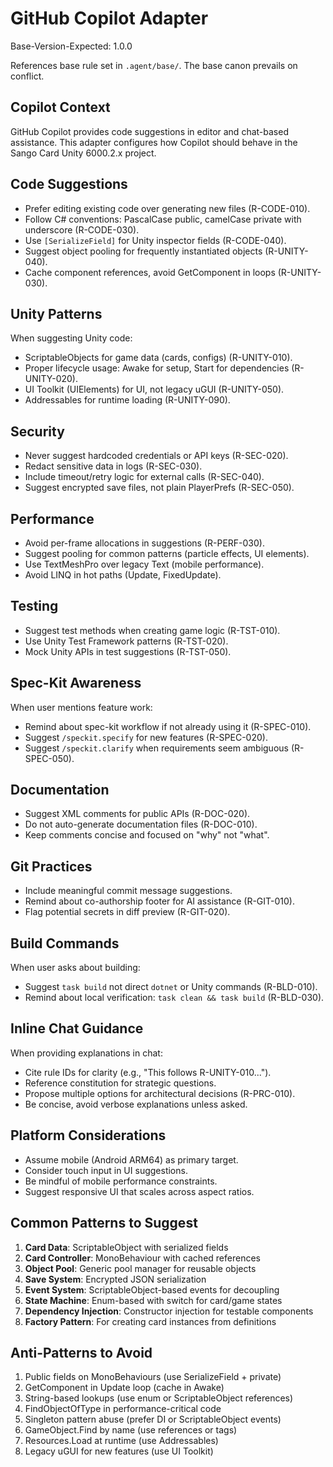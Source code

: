 # GitHub Copilot Adapter
Base-Version-Expected: 1.0.0

References base rule set in `.agent/base/`. The base canon prevails on conflict.

## Copilot Context
GitHub Copilot provides code suggestions in editor and chat-based assistance. This adapter configures how Copilot should behave in the Sango Card Unity 6000.2.x project.

## Code Suggestions
- Prefer editing existing code over generating new files (R-CODE-010).
- Follow C# conventions: PascalCase public, camelCase private with underscore (R-CODE-030).
- Use `[SerializeField]` for Unity inspector fields (R-CODE-040).
- Suggest object pooling for frequently instantiated objects (R-UNITY-040).
- Cache component references, avoid GetComponent in loops (R-UNITY-030).

## Unity Patterns
When suggesting Unity code:
- ScriptableObjects for game data (cards, configs) (R-UNITY-010).
- Proper lifecycle usage: Awake for setup, Start for dependencies (R-UNITY-020).
- UI Toolkit (UIElements) for UI, not legacy uGUI (R-UNITY-050).
- Addressables for runtime loading (R-UNITY-090).

## Security
- Never suggest hardcoded credentials or API keys (R-SEC-020).
- Redact sensitive data in logs (R-SEC-030).
- Include timeout/retry logic for external calls (R-SEC-040).
- Suggest encrypted save files, not plain PlayerPrefs (R-SEC-050).

## Performance
- Avoid per-frame allocations in suggestions (R-PERF-030).
- Suggest pooling for common patterns (particle effects, UI elements).
- Use TextMeshPro over legacy Text (mobile performance).
- Avoid LINQ in hot paths (Update, FixedUpdate).

## Testing
- Suggest test methods when creating game logic (R-TST-010).
- Use Unity Test Framework patterns (R-TST-020).
- Mock Unity APIs in test suggestions (R-TST-050).

## Spec-Kit Awareness
When user mentions feature work:
- Remind about spec-kit workflow if not already using it (R-SPEC-010).
- Suggest `/speckit.specify` for new features (R-SPEC-020).
- Suggest `/speckit.clarify` when requirements seem ambiguous (R-SPEC-050).

## Documentation
- Suggest XML comments for public APIs (R-DOC-020).
- Do not auto-generate documentation files (R-DOC-010).
- Keep comments concise and focused on "why" not "what".

## Git Practices
- Include meaningful commit message suggestions.
- Remind about co-authorship footer for AI assistance (R-GIT-010).
- Flag potential secrets in diff preview (R-GIT-020).

## Build Commands
When user asks about building:
- Suggest `task build` not direct `dotnet` or Unity commands (R-BLD-010).
- Remind about local verification: `task clean && task build` (R-BLD-030).

## Inline Chat Guidance
When providing explanations in chat:
- Cite rule IDs for clarity (e.g., "This follows R-UNITY-010...").
- Reference constitution for strategic questions.
- Propose multiple options for architectural decisions (R-PRC-010).
- Be concise, avoid verbose explanations unless asked.

## Platform Considerations
- Assume mobile (Android ARM64) as primary target.
- Consider touch input in UI suggestions.
- Be mindful of mobile performance constraints.
- Suggest responsive UI that scales across aspect ratios.

## Common Patterns to Suggest
1. **Card Data**: ScriptableObject with serialized fields
2. **Card Controller**: MonoBehaviour with cached references
3. **Object Pool**: Generic pool manager for reusable objects
4. **Save System**: Encrypted JSON serialization
5. **Event System**: ScriptableObject-based events for decoupling
6. **State Machine**: Enum-based with switch for card/game states
7. **Dependency Injection**: Constructor injection for testable components
8. **Factory Pattern**: For creating card instances from definitions

## Anti-Patterns to Avoid
1. Public fields on MonoBehaviours (use SerializeField + private)
2. GetComponent in Update loop (cache in Awake)
3. String-based lookups (use enum or ScriptableObject references)
4. FindObjectOfType in performance-critical code
5. Singleton pattern abuse (prefer DI or ScriptableObject events)
6. GameObject.Find by name (use references or tags)
7. Resources.Load at runtime (use Addressables)
8. Legacy uGUI for new features (use UI Toolkit)
